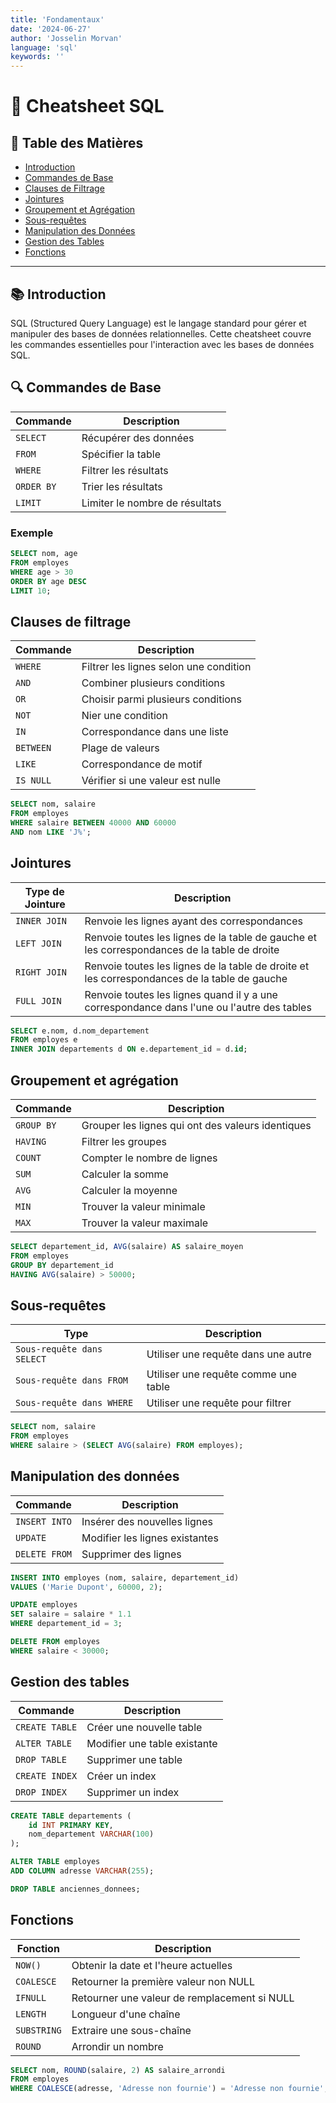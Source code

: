 ```yaml
---
title: 'Fondamentaux'
date: '2024-06-27'
author: 'Josselin Morvan'
language: 'sql'
keywords: ''
---
```


# 📄 **Cheatsheet SQL**

## 📌 **Table des Matières**
- [Introduction](#introduction)
- [Commandes de Base](#commandes-de-base)
- [Clauses de Filtrage](#clauses-de-filtrage)
- [Jointures](#jointures)
- [Groupement et Agrégation](#groupement-et-agregation)
- [Sous-requêtes](#sous-requetes)
- [Manipulation des Données](#manipulation-des-donnees)
- [Gestion des Tables](#gestion-des-tables)
- [Fonctions](#fonctions)

---

## 📚 Introduction <span id="introduction"/>

SQL (Structured Query Language) est le langage standard pour gérer et manipuler des bases de données relationnelles. Cette cheatsheet couvre les commandes essentielles pour l'interaction avec les bases de données SQL.

## 🔍 Commandes de Base <span id="commandes-de-base"/>

| Commande            | Description                              |
|---------------------|------------------------------------------|
| `SELECT`            | Récupérer des données                    |
| `FROM`              | Spécifier la table                       |
| `WHERE`             | Filtrer les résultats                    |
| `ORDER BY`          | Trier les résultats                      |
| `LIMIT`             | Limiter le nombre de résultats           |

### Exemple

```sql
SELECT nom, age
FROM employes
WHERE age > 30
ORDER BY age DESC
LIMIT 10;
```

## Clauses de filtrage <span id="clauses-de-filtrage"/>
| Commande          | Description                                |
|-------------------|--------------------------------------------|
| `WHERE`           | Filtrer les lignes selon une condition     |
| `AND`             | Combiner plusieurs conditions              |
| `OR`              | Choisir parmi plusieurs conditions         |
| `NOT`             | Nier une condition                         |
| `IN`              | Correspondance dans une liste              |
| `BETWEEN`         | Plage de valeurs                           |
| `LIKE`            | Correspondance de motif                    |
| `IS NULL`         | Vérifier si une valeur est nulle           |

```sql
SELECT nom, salaire
FROM employes
WHERE salaire BETWEEN 40000 AND 60000
AND nom LIKE 'J%';
```

## Jointures <span id="jointures"/>
| Type de Jointure  | Description                                |
|-------------------|--------------------------------------------|
| `INNER JOIN`      | Renvoie les lignes ayant des correspondances |
| `LEFT JOIN`       | Renvoie toutes les lignes de la table de gauche et les correspondances de la table de droite |
| `RIGHT JOIN`      | Renvoie toutes les lignes de la table de droite et les correspondances de la table de gauche |
| `FULL JOIN`       | Renvoie toutes les lignes quand il y a une correspondance dans l'une ou l'autre des tables |

```sql
SELECT e.nom, d.nom_departement
FROM employes e
INNER JOIN departements d ON e.departement_id = d.id;
```

## Groupement et agrégation <span id="groupement-et-agregation"/>
| Commande          | Description                                |
|-------------------|--------------------------------------------|
| `GROUP BY`        | Grouper les lignes qui ont des valeurs identiques |
| `HAVING`          | Filtrer les groupes                        |
| `COUNT`           | Compter le nombre de lignes                |
| `SUM`             | Calculer la somme                          |
| `AVG`             | Calculer la moyenne                        |
| `MIN`             | Trouver la valeur minimale                 |
| `MAX`             | Trouver la valeur maximale                 |

```sql
SELECT departement_id, AVG(salaire) AS salaire_moyen
FROM employes
GROUP BY departement_id
HAVING AVG(salaire) > 50000;
```

## Sous-requêtes <span id="sous-requetes"/>
| Type             | Description                                |
|------------------|--------------------------------------------|
| `Sous-requête dans SELECT` | Utiliser une requête dans une autre |
| `Sous-requête dans FROM`   | Utiliser une requête comme une table |
| `Sous-requête dans WHERE`  | Utiliser une requête pour filtrer    |

```sql
SELECT nom, salaire
FROM employes
WHERE salaire > (SELECT AVG(salaire) FROM employes);
```

## Manipulation des données <span id="manipulation-des-donnees"/>
| Commande          | Description                                |
|-------------------|--------------------------------------------|
| `INSERT INTO`     | Insérer des nouvelles lignes               |
| `UPDATE`          | Modifier les lignes existantes             |
| `DELETE FROM`     | Supprimer des lignes                       |

```sql
INSERT INTO employes (nom, salaire, departement_id)
VALUES ('Marie Dupont', 60000, 2);

UPDATE employes
SET salaire = salaire * 1.1
WHERE departement_id = 3;

DELETE FROM employes
WHERE salaire < 30000;
```

## Gestion des tables <span id="gestion-des-tables"/>
| Commande          | Description                                |
|-------------------|--------------------------------------------|
| `CREATE TABLE`    | Créer une nouvelle table                   |
| `ALTER TABLE`     | Modifier une table existante               |
| `DROP TABLE`      | Supprimer une table                        |
| `CREATE INDEX`    | Créer un index                             |
| `DROP INDEX`      | Supprimer un index                         |

```sql
CREATE TABLE departements (
    id INT PRIMARY KEY,
    nom_departement VARCHAR(100)
);

ALTER TABLE employes
ADD COLUMN adresse VARCHAR(255);

DROP TABLE anciennes_donnees;
```

## Fonctions <span id="fonctions"/>
| Fonction          | Description                                |
|-------------------|--------------------------------------------|
| `NOW()`           | Obtenir la date et l'heure actuelles       |
| `COALESCE`        | Retourner la première valeur non NULL      |
| `IFNULL`          | Retourner une valeur de remplacement si NULL|
| `LENGTH`          | Longueur d'une chaîne                      |
| `SUBSTRING`       | Extraire une sous-chaîne                   |
| `ROUND`           | Arrondir un nombre                         |

```sql
SELECT nom, ROUND(salaire, 2) AS salaire_arrondi
FROM employes
WHERE COALESCE(adresse, 'Adresse non fournie') = 'Adresse non fournie';
```